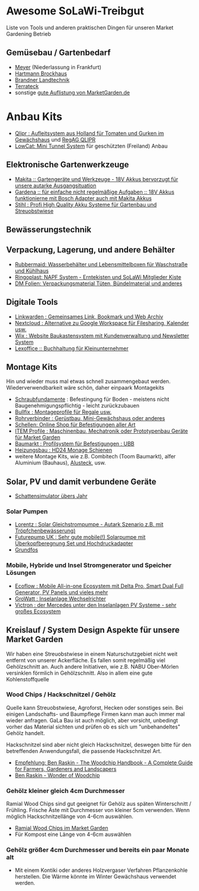 # Awesome  SoLaWi-Treibgut
Liste von Tools und anderen praktischen Dingen für unseren Market Gardening Betrieb

## Gemüsebau / Gartenbedarf

- [Meyer](https://www.meyer-shop.com/) (Niederlassung in Frankfurt)
- [Hartmann Brockhaus](https://www.hartmann-brockhaus.de/)
- [Brandner Landtechnik](https://www.brander-landtechnik.de/gemueseanbau-gartenbau/)
- [Terrateck](https://www.terrateck.com/de/)
- sonstige [gute Auflistung von MarketGarden.de](https://marketgarden.de/bezugsquellen/)


# Anbau Kits
- [Qlipr : Aufleitsystem aus Holland für Tomaten und Gurken im Gewächshaus](https://www.pellikaanq.com/products/qlipr) und [RegAG QLIPR](https://reagtools.co.uk/collections/qlipr)
- [LowCat: Mini Tunnel System](https://neversinktools.com/en-fr/products/lowcat-low-tunnel-starter-kit) für geschützten (Freiland) Anbau

## Elektronische Gartenwerkzeuge
- [Makita :: Gartengeräte und Werkzeuge - 18V Akkus bervorzugt für unsere autarke Ausgangsituation](https://www.makita.de/products/gartenger%C3%A4te.html)
- [Gardena :: für einfache nicht regelmäßige Aufgaben :: 18V Akkus funktionierne mit Bosch Adapter auch mit Makita Akkus](https://www.gardena.com/de/produkte/akku-gartengeraete/power-for-all)
- [Stihl : Profi High Quality Akku Systeme für Gartenbau und Streuobstwiese](https://www.stihl.de/de)

## Bewässerungstechnik

## Verpackung, Lagerung, und andere Behälter
- [Rubbermaid: Wasserbehälter und Lebensmittelboxen für Waschstraße und Kühlhaus](https://www.rubbermaid.eu/)
- [Ringoplast: NAPF System - Erntekisten und SoLaWi Mitglieder Kiste](https://ringoplast.de/)
- [DM Folien: Verpackungsmaterial Tüten, Bündelmaterial und anderes](https://www.dm-folien.com/)

## Digitale Tools
- [Linkwarden : Gemeinsames Link, Bookmark und Web Archiv](https://github.com/linkwarden/linkwarden)
- [Nextcloud : Alternative zu Google Workspace für Filesharing, Kalender usw.](https://www.lexoffice.de/)
- [Wix : Website Baukastensystem mit Kundenverwaltung und Newsletter System](wix.com)
- [Lexoffice :: Buchhaltung für Kleinunternehmer](https://www.lexoffice.de/)

## Montage Kits
Hin und wieder muss mal etwas schnell zusammengebaut werden. Wiederverwendbarkeit wäre schön, daher einpaark Montagekits

- [Schraubfundamente](https://www.zimmereibedarf.com/de/verbindungssysteme/schraubfundamente) : Befestingung für Boden - meistens nicht Baugenehmigungspflichtig - leicht zurückzubauen
- [Bullfix : Montageprofile für Regale usw.](https://www.bullfix.net/montageprofile/)
- [Rohrverbinder : Gerüstbau, Mini-Gewächshaus oder anderes](https://www.rohr-verbinder.de/)
- [Schellen: Online Shop für Befestigungen aller Art](https://www.schellen-shop.de/)
- [ITEM Profile : Maschinenbau, Mechatronik oder Prototypenbau Geräte für Market Garden](https://de.item24.com/)
- [Baumarkt : Profilsystem für Befestigungen : UBB ](https://www.bauhaus.info/befestigungssysteme/c/10001824)
- [Heizungsbau : HD24 Monage Schienen](https://www.hd24.de/befestigungstechnik.php)
- weitere Montage Kits, wie z.B. Combitech (Toom Baumarkt), alfer Aluminium (Bauhaus), [Alusteck](https://www.alusteck.de/fruehbeet-selber-bauen-fruehbeetaufsatz-anleitung/), usw. 

## Solar, PV und damit verbundene Geräte
- [Schattensimulator übers Jahr](http://shadowcalculator.eu/#/lat/50.37842191448231/lng/8.687300704961647)

### Solar Pumpen
- [Lorentz : Solar Gleichstrompumpe - Autark Szenario z.B. mit Tröpfchenbewässerung)](https://www.lorentz.de/de/s/)
- [Futurepump UK : Sehr gute mobile(!) Solarpumpe mit Überkopfberegnung Set und Hochdruckadapter](https://shop.futurepump.com/products/sf2-solar-pump)
- [Grundfos](https://product-selection.grundfos.com/de/applications/solar-water-pumping-solutions/agriculture-solar-solutions?tab=products)

### Mobile, Hybride und Insel Stromgenerator und Speicher Lösungen
- [Ecoflow : Mobile All-in-one Ecosystem mit Delta Pro, Smart Dual Full Generator, PV Panels und vieles mehr](https://de.ecoflow.com/)
- [GroWatt : Inselanlage Wechselrichter](https://de.growatt.com/)
- [Victron : der Mercedes unter den Inselanlagen PV Systeme - sehr großes Ecosystem](https://www.victronenergy.de/)

## Kreislauf / System Design Aspekte für unsere Market Garden

Wir haben eine Streuobstwiese in einem Naturschutzgebiet nicht weit entfernt von unserer Ackerfläche. Es fallen somit regelmäßig viel Gehölzschnitt an. Auch andere Initiativen, wie z.B. NABU Ober-Mörlen versinklen förmlich in Gehölzschnitt. Also in allem eine gute Kohlenstoffquelle

### Wood Chips / Hackschnitzel / Gehölz

Quelle kann Streuobstwiese, Agroforst, Hecken oder sonstiges sein. Bei einigen Landschafts- und Baumpflege Firmen kann man auch immer mal wieder anfragen. GaLa Bau ist auch möglich, aber vorsicht, unbedingt vorher das Material sichten und prüfen ob es sich um "unbehandeltes" Gehölz handelt. 

Hackschnitzel sind aber nicht gleich Hackschnitzel, deswegen bitte für den betreffenden Anwendungsfall, die passende Hackschnitzel Art.

- [Empfehlung: Ben Raskin - The Woodchip Handbook - A Complete Guide for Farmers, Gardeners and Landscapers](https://www.chelseagreen.com/product/the-woodchip-handbook/)
- [Ben Raskin - Wonder of Woodchip](https://www.youtube.com/watch?v=9XZCn0UiEE0)

### Gehölz kleiner gleich 4cm Durchmesser

Ramial Wood Chips sind gut geeignet für Gehölz aus späten Winterschnitt / Frühling. Frische Äste mit Durchmesser von kleiner 5cm verwenden. Wenn möglich Hackschnitzellänge von 4-6cm auswählen.

- [Ramial Wood Chips im Market Garden](https://www.youtube.com/watch?v=ybGE3vflFCo )
- Für Kompost eine Länge von 4-6cm auswählen

### Gehölz größer 4cm Durchmesser und bereits ein paar Monate alt

- Mit einem Kontiki oder anderes Holzvergaser Verfahren Pflanzenkohle herstellen. Die Wärme könnte im Winter Gewächshaus verwendet werden. 


